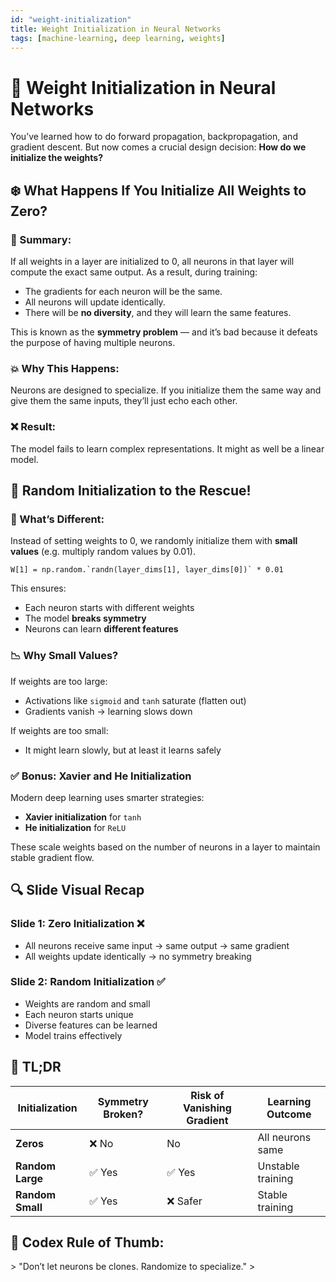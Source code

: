 ```yaml
---
id: "weight-initialization"
title: Weight Initialization in Neural Networks
tags: [machine-learning, deep learning, weights]
---
```

# 🎯  Weight Initialization in Neural Networks

You’ve learned how to do forward propagation, backpropagation, and gradient descent. But now comes a crucial design decision: **How do we initialize the weights?**

## ❄️ What Happens If You Initialize All Weights to Zero?

### 🧠 Summary:

If all weights in a layer are initialized to 0, all neurons in that layer will compute the exact same output. As a result, during training:

- The gradients for each neuron will be the same.
- All neurons will update identically.
- There will be **no diversity**, and they will learn the same features.

This is known as the **symmetry problem** — and it’s bad because it defeats the purpose of having multiple neurons.

### 💥 Why This Happens:

Neurons are designed to specialize. If you initialize them the same way and give them the same inputs, they’ll just echo each other.

### ❌ Result:

The model fails to learn complex representations. It might as well be a linear model.

## 🎲 Random Initialization to the Rescue!

### 🔁 What’s Different:

Instead of setting weights to 0, we randomly initialize them with **small values** (e.g. multiply random values by 0.01).

```
W[1] = np.random.`randn(layer_dims[1], layer_dims[0])` * 0.01
```

This ensures:

- Each neuron starts with different weights
- The model **breaks symmetry**
- Neurons can learn **different features**

### 📉 Why Small Values?

If weights are too large:

- Activations like `sigmoid` and `tanh` saturate (flatten out)
- Gradients vanish → learning slows down

If weights are too small:

- It might learn slowly, but at least it learns safely

### ✅ Bonus: Xavier and He Initialization

Modern deep learning uses smarter strategies:

- **Xavier initialization** for `tanh`
- **He initialization** for `ReLU`

These scale weights based on the number of neurons in a layer to maintain stable gradient flow.

## 🔍 Slide Visual Recap

### Slide 1: Zero Initialization ❌

- All neurons receive same input → same output → same gradient
- All weights update identically → no symmetry breaking

### Slide 2: Random Initialization ✅

- Weights are random and small
- Each neuron starts unique
- Diverse features can be learned
- Model trains effectively

## 🧾 TL;DR

| Initialization | Symmetry Broken? | Risk of Vanishing Gradient | Learning Outcome |
| --- | --- | --- | --- |
| **Zeros** | ❌ No | No | All neurons same |
| **Random Large** | ✅ Yes | ✅ Yes | Unstable training |
| **Random Small** | ✅ Yes | ❌ Safer | Stable training |

## 📌 Codex Rule of Thumb:

&gt; "Don’t let neurons be clones. Randomize to specialize."
&gt;